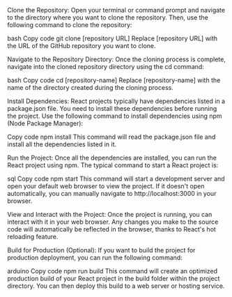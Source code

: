 Clone the Repository:
Open your terminal or command prompt and navigate to the directory where you want to clone the repository. Then, use the following command to clone the repository:

bash
Copy code
git clone [repository URL]
Replace [repository URL] with the URL of the GitHub repository you want to clone.

Navigate to the Repository Directory:
Once the cloning process is complete, navigate into the cloned repository directory using the cd command:

bash
Copy code
cd [repository-name]
Replace [repository-name] with the name of the directory created during the cloning process.

Install Dependencies:
React projects typically have dependencies listed in a package.json file. You need to install these dependencies before running the project. Use the following command to install dependencies using npm (Node Package Manager):

Copy code
npm install
This command will read the package.json file and install all the dependencies listed in it.

Run the Project:
Once all the dependencies are installed, you can run the React project using npm. The typical command to start a React project is:

sql
Copy code
npm start
This command will start a development server and open your default web browser to view the project. If it doesn't open automatically, you can manually navigate to http://localhost:3000 in your browser.

View and Interact with the Project:
Once the project is running, you can interact with it in your web browser. Any changes you make to the source code will automatically be reflected in the browser, thanks to React's hot reloading feature.

Build for Production (Optional):
If you want to build the project for production deployment, you can run the following command:

arduino
Copy code
npm run build
This command will create an optimized production build of your React project in the build folder within the project directory. You can then deploy this build to a web server or hosting service.
